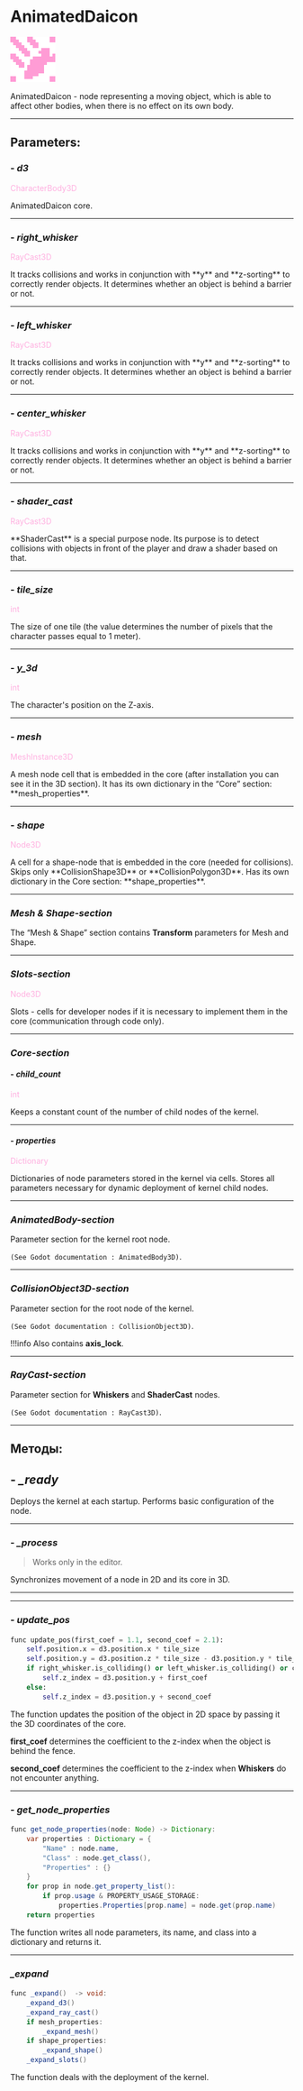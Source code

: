 # AnimatedDaicon

![animated_daicon.png](../assets/images/animated_daicon.png)

AnimatedDaicon - node representing a moving object, which is able to affect other bodies, when there is no effect on its own body.

---
## **Parameters**:

### - *d3*
<p style="color:#ffb0e0;">CharacterBody3D</p>
AnimatedDaicon core.

---
### - *right_whisker*
<p style="color:#ffb0e0;">RayCast3D</p>
It tracks collisions and works in conjunction with **y** and **z-sorting** to correctly render objects. It determines whether an object is behind a barrier or not.

---
### - *left_whisker*
<p style="color:#ffb0e0;">RayCast3D</p>
It tracks collisions and works in conjunction with **y** and **z-sorting** to correctly render objects. It determines whether an object is behind a barrier or not.

---
### - *center_whisker*
<p style="color:#ffb0e0;">RayCast3D</p>
It tracks collisions and works in conjunction with **y** and **z-sorting** to correctly render objects. It determines whether an object is behind a barrier or not.

---
### - *shader_cast*
<p style="color:#ffb0e0;">RayCast3D</p>
**ShaderCast** is a special purpose node. Its purpose is to detect collisions with objects in front of the player and draw a shader based on that.

---
### - *tile_size*
<p style="color:#ffb0e0;">int</p>
The size of one tile (the value determines the number of pixels that the character passes equal to 1 meter).

---
### - *y_3d*
<p style="color:#ffb0e0;">int</p>
The character's position on the Z-axis.

---
### - *mesh*
<p style="color:#ffb0e0;">MeshInstance3D</p>
A mesh node cell that is embedded in the core (after installation you can see it in the 3D section). 
It has its own dictionary in the “Core” section: **mesh_properties**.

---
### - *shape*
<p style="color:#ffb0e0;">Node3D</p>
A cell for a shape-node that is embedded in the core (needed for collisions).
Skips only **CollisionShape3D** or **CollisionPolygon3D**.
Has its own dictionary in the Core section: **shape_properties**.

---
### *Mesh & Shape-section*

The “Mesh & Shape” section contains **Transform** parameters for Mesh and Shape.

---
### *Slots-section*
<p style="color:#ffb0e0;">Node3D</p>
Slots - cells for developer nodes if it is necessary to implement them in the core (communication through code only).

---
### *Core-section*
#### - *child_count*
<p style="color:#ffb0e0;">int</p>
Keeps a constant count of the number of child nodes of the kernel.

---
#### - *properties*
<p style="color:#ffb0e0;">Dictionary</p>
Dictionaries of node parameters stored in the kernel via cells. Stores all parameters necessary for dynamic deployment of kernel child nodes.

---
### *AnimatedBody-section*

Parameter section for the kernel root node.

`(See Godot documentation : AnimatedBody3D)`.

---
### *CollisionObject3D-section*

Parameter section for the root node of the kernel. 

`(See Godot documentation : CollisionObject3D)`.

!!!info
	Also contains **axis_lock**.

---
### *RayCast-section*

Parameter section for **Whiskers** and **ShaderCast** nodes.

`(See Godot documentation : RayCast3D)`.

---
## **Методы**:
## - *_ready*

Deploys the kernel at each startup. Performs basic configuration of the node.

---
### - *_process*

> Works only in the editor.

Synchronizes movement of a node in 2D and its core in 3D. 

---

---
### - *update_pos*

```python
func update_pos(first_coef = 1.1, second_coef = 2.1):
	self.position.x = d3.position.x * tile_size
	self.position.y = d3.position.z * tile_size - d3.position.y * tile_size
	if right_whisker.is_colliding() or left_whisker.is_colliding() or center_whisker.is_colliding():
		self.z_index = d3.position.y + first_coef
	else:
		self.z_index = d3.position.y + second_coef
```

The function updates the position of the object in 2D space by passing it the 3D coordinates of the core.

**first_coef** determines the coefficient to the z-index when the object is behind the fence.

**second_coef** determines the coefficient to the z-index when **Whiskers** do not encounter anything.

---
### - *get_node_properties*

```java
func get_node_properties(node: Node) -> Dictionary:
	var properties : Dictionary = {
		"Name" : node.name,
		"Class" : node.get_class(),
		"Properties" : {}
	}
	for prop in node.get_property_list():
		if prop.usage & PROPERTY_USAGE_STORAGE:
			properties.Properties[prop.name] = node.get(prop.name)
	return properties
```

The function writes all node parameters, its name, and class into a dictionary and returns it.

---
### *_expand*

```java
func _expand()  -> void:
	_expand_d3()
	_expand_ray_cast()
	if mesh_properties:
		_expand_mesh()
	if shape_properties:
		_expand_shape()
	_expand_slots()
```

The function deals with the deployment of the kernel.
